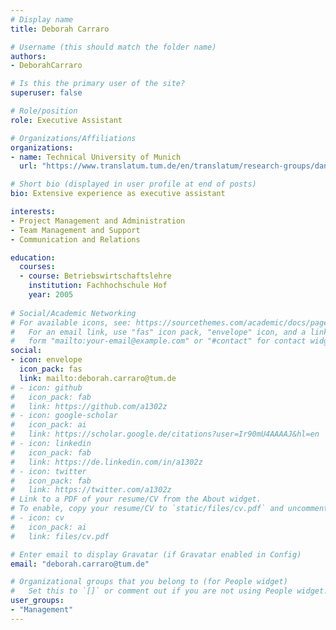 ```yaml
---
# Display name
title: Deborah Carraro

# Username (this should match the folder name)
authors:
- DeborahCarraro

# Is this the primary user of the site?
superuser: false

# Role/position
role: Executive Assistant

# Organizations/Affiliations
organizations:
- name: Technical University of Munich
  url: "https://www.translatum.tum.de/en/translatum/research-groups/daniel-rueckert-ai-in-healthcare-and-medicine/"

# Short bio (displayed in user profile at end of posts)
bio: Extensive experience as executive assistant

interests:
- Project Management and Administration
- Team Management and Support
- Communication and Relations

education:
  courses:
  - course: Betriebswirtschaftslehre
    institution: Fachhochschule Hof
    year: 2005
 
# Social/Academic Networking
# For available icons, see: https://sourcethemes.com/academic/docs/page-builder/#icons
#   For an email link, use "fas" icon pack, "envelope" icon, and a link in the
#   form "mailto:your-email@example.com" or "#contact" for contact widget.
social:
- icon: envelope
  icon_pack: fas
  link: mailto:deborah.carraro@tum.de
# - icon: github
#   icon_pack: fab
#   link: https://github.com/a1302z
# - icon: google-scholar
#   icon_pack: ai
#   link: https://scholar.google.de/citations?user=Ir90mU4AAAAJ&hl=en
# - icon: linkedin
#   icon_pack: fab
#   link: https://de.linkedin.com/in/a1302z
# - icon: twitter
#   icon_pack: fab
#   link: https://twitter.com/a1302z
# Link to a PDF of your resume/CV from the About widget.
# To enable, copy your resume/CV to `static/files/cv.pdf` and uncomment the lines below.
# - icon: cv
#   icon_pack: ai
#   link: files/cv.pdf

# Enter email to display Gravatar (if Gravatar enabled in Config)
email: "deborah.carraro@tum.de"

# Organizational groups that you belong to (for People widget)
#   Set this to `[]` or comment out if you are not using People widget.
user_groups:
- "Management"
---
```



